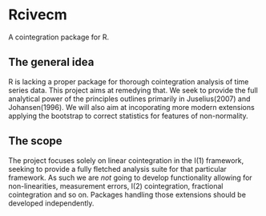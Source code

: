 # Rcivecm
A cointegration package for R.

## The general idea
R is lacking a proper package for thorough cointegration analysis of time series data.
This project aims at remedying that. We seek to provide the full analytical power of
the principles outlines primarily in Juselius(2007) and Johansen(1996). We will also
aim at incoporating more modern extensions applying the bootstrap to correct statistics
for features of non-normality. 

## The scope
The project focuses solely on linear cointegration in the I(1) framework, seeking to
provide a fully fletched analysis suite for that particular framework. As such we are
*not* going to develop functionality allowing for non-linearities, measurement errors,
I(2) cointegration, fractional cointegration and so on. Packages handling those
extensions should be developed independently. 
